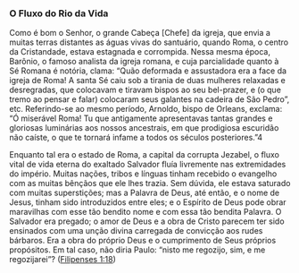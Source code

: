 ### O Fluxo do Rio da Vida 

Como é bom o Senhor, o grande Cabeça [Chefe] da igreja, que envia a muitas terras distantes as águas vivas do santuário, quando Roma, o centro da Cristandade, estava estagnada e corrompida. Nessa mesma época, Barônio, o famoso analista da igreja romana, e cuja parcialidade quanto à Sé Romana é notória, clama: “Quão deformada e assustadora era a face da igreja de Roma! A santa Sé caiu sob a tirania de duas mulheres relaxadas e desregradas, que colocavam e tiravam bispos ao seu bel-prazer, e (o que tremo ao pensar e falar) colocaram seus galantes na cadeira de São Pedro”, etc. Referindo-se ao mesmo período, Arnoldo, bispo de Orleans, exclama: “Ó miserável Roma! Tu que antigamente apresentavas tantas grandes e gloriosas luminárias aos nossos ancestrais, em que prodigiosa escuridão não caíste, o que te tornará infame a todos os séculos posteriores.”4

Enquanto tal era o estado de Roma, a capital da corrupta Jezabel, o fluxo vital de vida eterna do exaltado Salvador fluía livremente nas extremidades do império. Muitas nações, tribos e línguas tinham recebido o evangelho com as muitas bênçãos que ele lhes trazia. Sem dúvida, ele estava saturado com muitas superstições; mas a Palavra de Deus, até então, e o nome de Jesus, tinham sido introduzidos entre eles; e o Espírito de Deus pode obrar maravilhas com esse tão bendito nome e com essa tão bendita Palavra. O Salvador era pregado; o amor de Deus e a obra de Cristo parecem ter sido ensinados com uma unção divina carregada de convicção aos rudes bárbaros. Era a obra do próprio Deus e o cumprimento de Seus próprios propósitos. Em tal caso, não diria Paulo: “nisto me regozijo, sim, e me regozijarei”? ([Filipenses 1:18](http://bibliaonline.com.br/acf/fp/1/18))